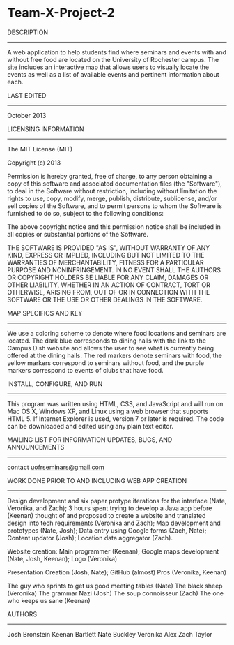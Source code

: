 Team-X-Project-2
================


DESCRIPTION
___________

A web application to help students find where seminars and events with and without free food are located on the 
University of Rochester campus. The site includes an interactive map that allows users to visually locate the events as 
well as a list of available events and pertinent information about each.


LAST EDITED
___________

October 2013


LICENSING INFORMATION
_____________________

The MIT License (MIT)

Copyright (c) 2013

Permission is hereby granted, free of charge, to any person obtaining a copy of
this software and associated documentation files (the "Software"), to deal in
the Software without restriction, including without limitation the rights to
use, copy, modify, merge, publish, distribute, sublicense, and/or sell copies of
the Software, and to permit persons to whom the Software is furnished to do so,
subject to the following conditions:

The above copyright notice and this permission notice shall be included in all
copies or substantial portions of the Software.

THE SOFTWARE IS PROVIDED "AS IS", WITHOUT WARRANTY OF ANY KIND, EXPRESS OR
IMPLIED, INCLUDING BUT NOT LIMITED TO THE WARRANTIES OF MERCHANTABILITY, FITNESS
FOR A PARTICULAR PURPOSE AND NONINFRINGEMENT. IN NO EVENT SHALL THE AUTHORS OR
COPYRIGHT HOLDERS BE LIABLE FOR ANY CLAIM, DAMAGES OR OTHER LIABILITY, WHETHER
IN AN ACTION OF CONTRACT, TORT OR OTHERWISE, ARISING FROM, OUT OF OR IN
CONNECTION WITH THE SOFTWARE OR THE USE OR OTHER DEALINGS IN THE SOFTWARE.


MAP SPECIFICS AND KEY
_____________________

We use a coloring scheme to denote where food locations and seminars are located. The dark blue corresponds to dining 
halls with the link to the Campus Dish website and allows the user to see what is currently being offered at the dining 
halls. The red markers denote seminars with food, the yellow markers correspond to seminars without food, and the purple
markers correspond to events of clubs that have food. 


INSTALL, CONFIGURE, AND RUN
___________________________

This program was written using HTML, CSS, and JavaScript and will run on Mac OS X, Windows XP, and Linux using a web
browser that supports HTML 5. If Internet Explorer is used, version 7 or later is required. The code can be downloaded 
and edited using any plain text editor.



MAILING LIST FOR INFORMATION UPDATES, BUGS, AND ANNOUNCEMENTS
_____________________________________________________________

contact uofrseminars@gmail.com


WORK DONE PRIOR TO AND INCLUDING WEB APP CREATION
_________________________________________________

Design development and six paper protype iterations for the interface (Nate, Veronika, and Zach); 3 hours spent trying 
to develop a Java app before (Keenan) thought of and proposed to create a website and translated design into tech
requirements (Veronika and Zach); Map development and prototypes (Nate, Josh); Data entry using Google forms 
(Zach, Nate); Content updator (Josh); Location data aggregator (Zach).

Website creation: Main programmer (Keenan); Google maps development (Nate, Josh, Keenan); Logo (Veronika)

Presentation Creation (Josh, Nate); GitHub (almost) Pros (Veronika, Keenan)


The guy who sprints to get us good meeting tables (Nate)
The black sheep (Veronika)
The grammar Nazi (Josh)
The soup connoisseur (Zach)
The one who keeps us sane (Keenan)


AUTHORS
_______

Josh Bronstein
Keenan Bartlett
Nate Buckley
Veronika Alex
Zach Taylor
